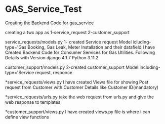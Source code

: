# GAS_Service_Test

Creating the Backend Code for gas_service

creating a two app as 1-service_request 2-customer_support

service_requests/models.py
1- created Service request Model icluding- type='Gas Booking, Gas Leak, Meter Installation and their datafield
I have Created Backend Code for Consumer Services for Gas Utilities.
Following Details with Version
django 4.1.7  Python 3.11.2

customer_support/models.py
2-created customer_support Model including- type='Service request, responce


*service_requests/views.py
I have created Views file for showing Post request from Customer with Customer Details like Customer ID(mandatory)

*service_requests/urls.py
take the web request from urls.py and give the web response to templates


*customer_support/views.py
I have created views.py file is where i can define view functions




